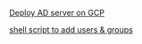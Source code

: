 

[Deploy AD server on GCP](https://github.com/ansarigulshad/setups/blob/master/Active%20Directory/deploy_%26_setup_windows_active_directory_server_on_GCP.md "")


[shell script to add users & groups](https://github.com/ansarigulshad/scripts/tree/master/shell/ActiveDirectory "")


